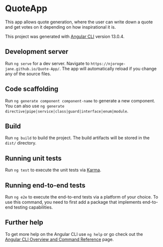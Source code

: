 # QuoteApp

This app allows quote generation, where the user can write down a quote and get votes on it depending on how inspirational it is.

This project was generated with [Angular CLI](https://github.com/angular/angular-cli) version 13.0.4.


## Development server

Run `ng serve` for a dev server. Navigate to `https://njoroge-jane.github.io/Quote-App/`. The app will automatically reload if you change any of the source files.

## Code scaffolding

Run `ng generate component component-name` to generate a new component. You can also use `ng generate directive|pipe|service|class|guard|interface|enum|module`.

## Build

Run `ng build` to build the project. The build artifacts will be stored in the `dist/` directory.

## Running unit tests

Run `ng test` to execute the unit tests via [Karma](https://karma-runner.github.io).

## Running end-to-end tests

Run `ng e2e` to execute the end-to-end tests via a platform of your choice. To use this command, you need to first add a package that implements end-to-end testing capabilities.

## Further help

To get more help on the Angular CLI use `ng help` or go check out the [Angular CLI Overview and Command Reference](https://angular.io/cli) page.
